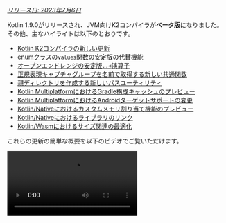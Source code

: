 [//]: # (title: Kotlin 1.9.0の新機能)

_[リリース日: 2023年7月6日](releases.md#release-details)_

Kotlin 1.9.0がリリースされ、JVM向けK2コンパイラが**ベータ版**になりました。その他、主なハイライトは以下のとおりです。

*   [Kotlin K2コンパイラの新しい更新](#new-kotlin-k2-compiler-updates)
*   [enumクラスの`values`関数の安定版の代替機能](#stable-replacement-of-the-enum-class-values-function)
*   [オープンエンドレンジの安定版`..<`演算子](#stable-operator-for-open-ended-ranges)
*   [正規表現キャプチャグループを名前で取得する新しい共通関数](#new-common-function-to-get-regex-capture-group-by-name)
*   [親ディレクトリを作成する新しいパスユーティリティ](#new-path-utility-to-create-parent-directories)
*   [Kotlin MultiplatformにおけるGradle構成キャッシュのプレビュー](#preview-of-the-gradle-configuration-cache)
*   [Kotlin MultiplatformにおけるAndroidターゲットサポートの変更](#changes-to-android-target-support)
*   [Kotlin/Nativeにおけるカスタムメモリ割り当て機能のプレビュー](#preview-of-custom-memory-allocator)
*   [Kotlin/Nativeにおけるライブラリのリンク](#library-linkage-in-kotlin-native)
*   [Kotlin/Wasmにおけるサイズ関連の最適化](#size-related-optimizations)

これらの更新の簡単な概要を以下のビデオでご覧いただけます。

<video src="https://www.youtube.com/v/fvwTZc-dxsM" title="What's new in Kotlin 1.9.0"/>

## IDEサポート

1.9.0をサポートするKotlinプラグインは、以下のIDEで利用可能です。

| IDE | サポートバージョン |
|---|---|
| IntelliJ IDEA | 2022.3.x, 2023.1.x |
| Android Studio | Giraffe (223), Hedgehog (231)* |

*Kotlin 1.9.0プラグインは、Android Studio Giraffe (223) および Hedgehog (231) の今後のリリースに含まれます。

Kotlin 1.9.0プラグインは、今後のIntelliJ IDEA 2023.2のリリースに含まれます。

> Kotlinのアーティファクトと依存関係をダウンロードするには、[Gradle設定を構成して](#configure-gradle-settings)Maven Central Repositoryを使用してください。
>
{style="warning"}

## Kotlin K2コンパイラの新しい更新

JetBrainsのKotlinチームはK2コンパイラの安定化を続けており、1.9.0リリースではさらなる進歩が導入されました。
JVM向けK2コンパイラは現在**ベータ版**です。

Kotlin/Nativeおよびマルチプラットフォームプロジェクトの基本的なサポートも追加されました。

### kaptコンパイラプラグインとK2コンパイラの互換性

[kaptプラグイン](kapt.md)はK2コンパイラとともにプロジェクトで使用できますが、いくつかの制限があります。
`languageVersion`を`2.0`に設定しても、kaptコンパイラプラグインは引き続き古いコンパイラを利用します。

`languageVersion`が`2.0`に設定されているプロジェクトでkaptコンパイラプラグインを実行すると、kaptは自動的に`1.9`に切り替わり、特定のバージョン互換性チェックを無効にします。この動作は、以下のコマンド引数を含めることと同じです。
*   `-Xskip-metadata-version-check`
*   `-Xskip-prerelease-check`
*   `-Xallow-unstable-dependencies`

これらのチェックはkaptタスクに対してのみ無効化されます。他のすべてのコンパイルタスクは引き続き新しいK2コンパイラを利用します。

K2コンパイラでkaptを使用する際に問題が発生した場合は、[課題トラッカー](http://kotl.in/issue)に報告してください。

### プロジェクトでK2コンパイラを試す

1.9.0以降、Kotlin 2.0のリリースまでは、`gradle.properties`ファイルに`kotlin.experimental.tryK2=true`
Gradleプロパティを追加することで、簡単にK2コンパイラをテストできます。以下のコマンドを実行することもできます。

```shell
./gradlew assemble -Pkotlin.experimental.tryK2=true
```

このGradleプロパティは、言語バージョンを自動的に2.0に設定し、ビルドレポートをK2コンパイラを使用してコンパイルされたKotlinタスクの数と現在のコンパイラを使用してコンパイルされたタスクの数で更新します。

```none
##### 'kotlin.experimental.tryK2' results (Kotlin/Native not checked) #####
:lib:compileKotlin: 2.0 language version
:app:compileKotlin: 2.0 language version
##### 100% (2/2) tasks have been compiled with Kotlin 2.0 #####
```

### Gradleビルドレポート

[Gradleビルドレポート](gradle-compilation-and-caches.md#build-reports)は、コードのコンパイルに現在のコンパイラまたはK2コンパイラが使用されたかどうかを示すようになりました。Kotlin 1.9.0では、この情報を[Gradleビルドスキャン](https://scans.gradle.com/)で確認できます。

![Gradle build scan - K1](gradle-build-scan-k1.png){width=700}

![Gradle build scan - K2](gradle-build-scan-k2.png){width=700}

プロジェクトで使用されているKotlinのバージョンは、ビルドレポートで直接確認することもできます。

```none
Task info:
  Kotlin language version: 1.9
```

> Gradle 8.0を使用している場合、特にGradle構成キャッシュが有効になっていると、ビルドレポートで問題が発生する可能性があります。これは既知の問題であり、Gradle 8.1以降で修正されています。
>
{style="note"}

### 現在のK2コンパイラの制限

GradleプロジェクトでK2を有効にすると、特定の制限が伴います。これらの制限は、Gradleバージョン8.3より前のプロジェクトで、以下のケースに影響を与える可能性があります。

*   `buildSrc`からのソースコードのコンパイル。
*   インクルードされたビルド内のGradleプラグインのコンパイル。
*   Gradleバージョン8.3より前のプロジェクトで使用されている他のGradleプラグインのコンパイル。
*   Gradleプラグインの依存関係のビルド。

上記の問題に遭遇した場合は、以下の手順で対処できます。

*   `buildSrc`、任意のGradleプラグイン、およびその依存関係の言語バージョンを設定します。

```kotlin
kotlin {
    compilerOptions {
        languageVersion.set(org.jetbrains.kotlin.gradle.dsl.KotlinVersion.KOTLIN_1_9)
        apiVersion.set(org.jetbrains.kotlin.gradle.dsl.KotlinVersion.KOTLIN_1_9)
    }
}
```

*   プロジェクトのGradleバージョンを8.3（利用可能になり次第）に更新します。

### 新しいK2コンパイラに関するフィードバック

皆様からのフィードバックをお待ちしております！

*   K2開発者に直接フィードバックを提供するには、KotlinのSlackで[招待を受け取り](https://surveys.jetbrains.com/s3/kotlin-slack-sign-up)、[#k2-early-adopters](https://kotlinlang.slack.com/archives/C03PK0PE257)チャンネルに参加してください。
*   新しいK2コンパイラで直面した問題は、[課題トラッカー](https://kotl.in/issue)に報告してください。
*   [**利用状況統計の送信**オプションを有効にして](https://www.jetbrains.com/help/idea/settings-usage-statistics.html)、JetBrainsがK2の利用に関する匿名データを収集できるようにしてください。

## 言語

Kotlin 1.9.0では、以前に導入されたいくつかの新言語機能を安定化しています。
*   [enumクラスの`values`関数の代替機能](#stable-replacement-of-the-enum-class-values-function)
*   [データクラスとの対称性のためのデータオブジェクト](#stable-data-objects-for-symmetry-with-data-classes)
*   [インライン値クラスにおける本体を持つセカンダリコンストラクタのサポート](#support-for-secondary-constructors-with-bodies-in-inline-value-classes)

### enumクラスの`values`関数の安定版の代替機能

1.8.20で、enumクラスの`entries`プロパティが実験的機能として導入されました。`entries`プロパティは、合成関数`values()`の現代的でパフォーマンスの高い代替機能です。1.9.0では、`entries`プロパティは安定版になりました。

> `values()`関数は引き続きサポートされますが、代わりに`entries`プロパティを使用することをお勧めします。
>
{style="tip"}

```kotlin
enum class Color(val colorName: String, val rgb: String) {
    RED("Red", "#FF0000"),
    ORANGE("Orange", "#FF7F00"),
    YELLOW("Yellow", "#FFFF00")
}

fun findByRgb(rgb: String): Color? = Color.entries.find { it.rgb == rgb }
```
{validate="false"}

enumクラスの`entries`プロパティの詳細については、「[Kotlin 1.8.20の新機能](whatsnew1820.md#a-modern-and-performant-replacement-of-the-enum-class-values-function)」を参照してください。

### データクラスとの対称性のためのデータオブジェクトの安定化

[Kotlin 1.8.20](whatsnew1820.md#preview-of-data-objects-for-symmetry-with-data-classes)で導入されたデータオブジェクト宣言が安定版になりました。これには、データクラスとの対称性のために追加された関数である`toString()`、`equals()`、`hashCode()`も含まれます。

この機能は、`sealed`階層（`sealed class`や`sealed interface`階層など）で特に有用です。なぜなら、`data object`宣言は`data class`宣言と組み合わせて便利に使用できるためです。この例では、`EndOfFile`を通常の`object`ではなく`data object`として宣言することで、手動でオーバーライドする必要なく自動的に`toString()`関数を持つことができます。これにより、付随するデータクラス定義との対称性が維持されます。

```kotlin
sealed interface ReadResult
data class Number(val number: Int) : ReadResult
data class Text(val text: String) : ReadResult
data object EndOfFile : ReadResult

fun main() {
    println(Number(7)) // Number(number=7)
    println(EndOfFile) // EndOfFile
}
```
{validate="false"}

詳細については、「[Kotlin 1.8.20の新機能](whatsnew1820.md#preview-of-data-objects-for-symmetry-with-data-classes)」を参照してください。

### インライン値クラスにおける本体を持つセカンダリコンストラクタのサポート

Kotlin 1.9.0以降、[インライン値クラス](inline-classes.md)での本体を持つセカンダリコンストラクタの使用がデフォルトで利用可能になりました。

```kotlin
@JvmInline
value class Person(private val fullName: String) {
    // Allowed since Kotlin 1.4.30:
    init {
        check(fullName.isNotBlank()) {
            "Full name shouldn't be empty"
        }
    }
    // Allowed by default since Kotlin 1.9.0:
    constructor(name: String, lastName: String) : this("$name $lastName") {
        check(lastName.isNotBlank()) {
            "Last name shouldn't be empty"
        }
    }
}
```
{validate="false"}

以前は、Kotlinはインラインクラスでパブリックなプライマリコンストラクタのみを許可していました。その結果、基になる値をカプセル化したり、制約のある値を表現するインラインクラスを作成したりすることができませんでした。

Kotlinの発展に伴い、これらの問題は修正されました。Kotlin 1.4.30では`init`ブロックの制限が解除され、その後Kotlin 1.8.20では本体を持つセカンダリコンストラクタのプレビューが導入されました。これらは現在デフォルトで利用可能です。Kotlinインラインクラスの発展については、[このKEEP](https://github.com/Kotlin/KEEP/blob/master/proposals/inline-classes.md)で詳細を確認してください。

## Kotlin/JVM

バージョン1.9.0以降、コンパイラはJVM 20に対応するバイトコードバージョンでクラスを生成できます。さらに、`JvmDefault`アノテーションと従来の`-Xjvm-default`モードの非推奨化が継続されます。

### JvmDefaultアノテーションと従来の-Xjvm-defaultモードの非推奨化

Kotlin 1.5以降、`JvmDefault`アノテーションの使用は、新しい`-Xjvm-default`モードである`all`および`all-compatibility`に置き換えられ、非推奨となりました。Kotlin 1.4で`JvmDefaultWithoutCompatibility`、Kotlin 1.6で`JvmDefaultWithCompatibility`が導入されたことで、これらのモードは`DefaultImpls`クラスの生成を包括的に制御し、古いKotlinコードとのシームレスな互換性を確保します。

その結果、Kotlin 1.9.0では、`JvmDefault`アノテーションはもはや意味を持たず、非推奨としてマークされ、エラーになります。最終的にはKotlinから削除されます。

## Kotlin/Native

このリリースでは、その他の改善に加えて、[Kotlin/Nativeメモリマネージャー](native-memory-manager.md)のさらなる進歩がもたらされ、その堅牢性とパフォーマンスが向上するはずです。

*   [カスタムメモリ割り当て機能のプレビュー](#preview-of-custom-memory-allocator)
*   [メインスレッドでのObjective-CまたはSwiftオブジェクトのデアロケーションフック](#objective-c-or-swift-object-deallocation-hook-on-the-main-thread)
*   [Kotlin/Nativeでの定数値アクセス時のオブジェクト初期化なし](#no-object-initialization-when-accessing-constant-values-in-kotlin-native)
*   [iOSシミュレータテストのスタンドアローンモード設定機能](#ability-to-configure-standalone-mode-for-ios-simulator-tests-in-kotlin-native)
*   [Kotlin/Nativeにおけるライブラリのリンク](#library-linkage-in-kotlin-native)

### カスタムメモリ割り当て機能のプレビュー

Kotlin 1.9.0では、カスタムメモリ割り当て機能のプレビューが導入されました。その割り当てシステムは、[Kotlin/Nativeメモリマネージャー](native-memory-manager.md)のランタイムパフォーマンスを向上させます。

Kotlin/Nativeの現在のオブジェクト割り当てシステムは、効率的なガベージコレクションの機能を持たない汎用アロケーターを使用しています。これを補うために、ガベージコレクター (GC) がそれらを単一のリストにマージする前に、すべての割り当て済みオブジェクトのスレッドローカルな連結リストを維持し、スイープ中に反復することができます。このアプローチには、いくつかのパフォーマンス上の欠点があります。

*   スイープ順序にはメモリ局所性がなく、しばしば散発的なメモリアクセスパターンを引き起こし、潜在的なパフォーマンス問題につながります。
*   連結リストは各オブジェクトに追加のメモリを必要とし、特に多くの小さなオブジェクトを扱う場合にメモリ使用量が増加します。
*   割り当て済みオブジェクトの単一リストでは、スイープの並列化が困難であり、ミューテーターのスレッドがGCスレッドよりも速くオブジェクトを割り当てる場合にメモリ使用量の問題を引き起こす可能性があります。

これらの問題を解決するために、Kotlin 1.9.0ではカスタムアロケーターのプレビューが導入されました。これはシステムメモリをページに分割し、連続した順序で独立したスイープを可能にします。各割り当てはページ内のメモリブロックとなり、ページはブロックサイズを追跡します。異なるページタイプは、さまざまな割り当てサイズに最適化されています。メモリブロックの連続した配置により、すべての割り当て済みブロックを効率的に反復できます。

スレッドがメモリを割り当てる際、割り当てサイズに基づいて適切なページを検索します。スレッドは、異なるサイズのカテゴリに対応するページのセットを維持します。通常、特定のサイズの現在のページは割り当てを収容できます。そうでない場合、スレッドは共有割り当てスペースから別のページを要求します。このページはすでに利用可能であるか、スイープが必要であるか、または最初に作成する必要があります。

新しいアロケーターでは、複数の独立した割り当て空間を同時に持つことができ、Kotlinチームはさまざまなページレイアウトを試してパフォーマンスをさらに向上させることができます。

新しいアロケーターの設計に関する詳細については、この[README](https://github.com/JetBrains/kotlin/blob/master/kotlin-native/runtime/src/alloc/custom/README.md)を参照してください。

#### 有効化方法

`-Xallocator=custom`コンパイラオプションを追加します。

```kotlin
kotlin {
    macosX64("native") {
        binaries.executable()

        compilations.configureEach {
            compilerOptions.configure {
                freeCompilerArgs.add("-Xallocator=custom")
            }
        }
    }
}
```
{validate="false"}

#### フィードバックの提供

カスタムアロケーターを改善するために、[YouTrack](https://youtrack.jetbrains.com/issue/KT-55364/Implement-custom-allocator-for-Kotlin-Native)でフィードバックをお寄せください。

### メインスレッドでのObjective-CまたはSwiftオブジェクトのデアロケーションフック

Kotlin 1.9.0以降、Objective-CまたはSwiftオブジェクトがメインスレッドにKotlinに渡された場合、そのデアロケーションフックはメインスレッドで呼び出されます。[Kotlin/Nativeメモリマネージャー](native-memory-manager.md)が以前Objective-Cオブジェクトへの参照を処理する方法は、メモリリークにつながる可能性がありました。この新しい動作により、メモリマネージャーの堅牢性が向上すると考えられます。

Objective-CオブジェクトがKotlinコード内で参照されている場合、例えば引数として渡されたり、関数から返されたり、コレクションから取得されたりする場合を考えます。この場合、KotlinはObjective-Cオブジェクトへの参照を保持する独自のオブジェクトを作成します。Kotlinオブジェクトがデアロケートされると、Kotlin/Nativeランタイムは`objc_release`関数を呼び出し、Objective-C参照を解放します。

以前は、Kotlin/Nativeメモリマネージャーは`objc_release`を特殊なGCスレッドで実行していました。最後のオブジェクト参照の場合、オブジェクトはデアロケートされます。Objective-Cオブジェクトが`dealloc`メソッド（Objective-C）や`deinit`ブロック（Swift）などのカスタムデアロケーションフックを持ち、これらのフックが特定の`thread`で呼び出されることを期待している場合に問題が発生する可能性がありました。

メインスレッド上のオブジェクトのフックは通常そこで呼び出されることを期待するため、Kotlin/Nativeランタイムは`objc_release`もメインスレッドで呼び出すようになりました。これは、Objective-CオブジェクトがメインスレッドでKotlinに渡され、そこでKotlinピアオブジェクトが作成されたケースをカバーするはずです。これは、通常のUIアプリケーションの場合のように、メインディスパッチキューが処理されている場合にのみ機能します。メインキューではない場合、またはオブジェクトがメイン以外のスレッドでKotlinに渡された場合、`objc_release`は以前と同様に特殊なGCスレッドで呼び出されます。

#### オプトアウト方法

問題が発生した場合は、`gradle.properties`ファイルで以下のオプションを使用してこの動作を無効にできます。

```none
kotlin.native.binary.objcDisposeOnMain=false
```

このようなケースは、[課題トラッカー](https://kotl.in/issue)に報告することをためらわないでください。

### Kotlin/Nativeでの定数値アクセス時のオブジェクト初期化なし

Kotlin 1.9.0以降、Kotlin/Nativeバックエンドは`const val`フィールドにアクセスする際にオブジェクトを初期化しません。

```kotlin
object MyObject {
    init {
        println("side effect!")
    }

    const val y = 1
}

fun main() {
    println(MyObject.y) // No initialization at first
    val x = MyObject    // Initialization occurs
    println(x.y)
}
```
{validate="false"}

この動作は現在Kotlin/JVMと統一されており、Javaと一貫した実装で、この場合はオブジェクトは決して初期化されません。この変更により、Kotlin/Nativeプロジェクトでパフォーマンスの向上が期待できます。

### iOSシミュレータテストのスタンドアローンモード設定機能

デフォルトでは、Kotlin/NativeのiOSシミュレータテストを実行する際、手動でのシミュレータの起動とシャットダウンを避けるために`--standalone`フラグが使用されます。1.9.0では、このフラグがGradleタスクで`standalone`プロパティを通じて使用されるかどうかを設定できるようになりました。デフォルトでは`--standalone`フラグが使用されるため、スタンドアローンモードは有効になっています。

`build.gradle.kts`ファイルでスタンドアローンモードを無効にする例を以下に示します。

```kotlin
tasks.withType<org.jetbrains.kotlin.gradle.targets.native.tasks.KotlinNativeSimulatorTest>().configureEach {
    standalone.set(false)
}
```
{validate="false"}

> スタンドアローンモードを無効にする場合、シミュレータを手動で起動する必要があります。CLIからシミュレータを起動するには、以下のコマンドを使用します。
>
> ```shell
> /usr/bin/xcrun simctl boot <DeviceId>
> ```
>
{style="warning"}

### Kotlin/Nativeにおけるライブラリのリンク

Kotlin 1.9.0以降、Kotlin/NativeコンパイラはKotlinライブラリ内のリンケージの問題をKotlin/JVMと同様に扱います。これは、あるサードパーティのKotlinライブラリの作者が、別のサードパーティのKotlinライブラリが消費する実験的APIに互換性のない変更を加えた場合に、そのような問題に直面する可能性があります。

現在、サードパーティのKotlinライブラリ間のリンケージの問題がある場合でも、ビルドはコンパイル中に失敗しません。代わりに、JVMとまったく同じように、これらのエラーは実行時にのみ発生します。

Kotlin/Nativeコンパイラは、ライブラリのリンケージに関する問題を検出するたびに警告を報告します。これらの警告は、コンパイルログで確認できます。

```text
No function found for symbol 'org.samples/MyRemovedClass.doSomething|3657632771909858561[0]'

Can not get instance of singleton 'MyEnumClass.REMOVED_ENTRY': No enum entry found for symbol 'org.samples/MyEnumClass.REMOVED_ENTRY|null[0]'

Function 'getMyRemovedClass' can not be called: Function uses unlinked class symbol 'org.samples/MyRemovedClass|null[0]'
```

これらの動作をプロジェクトでさらに設定したり、無効にしたりできます。

*   コンパイルログにこれらの警告を表示したくない場合は、`-Xpartial-linkage-loglevel=INFO`コンパイラオプションで抑制します。
*   報告された警告の重大度を`-Xpartial-linkage-loglevel=ERROR`でコンパイルエラーに引き上げることも可能です。この場合、コンパイルは失敗し、すべてのエラーがコンパイルログに表示されます。このオプションを使用して、リンケージの問題をより詳細に調べます。
*   この機能で予期せぬ問題が発生した場合は、`-Xpartial-linkage=disable`コンパイラオプションでいつでもオプトアウトできます。このようなケースは、[課題トラッカー](https://kotl.in/issue)に報告することをためらわないでください。

```kotlin
// An example of passing compiler options via Gradle build file.
kotlin {
    macosX64("native") {
        binaries.executable()

        compilations.configureEach {
            compilerOptions.configure {
                // To suppress linkage warnings:
                freeCompilerArgs.add("-Xpartial-linkage-loglevel=INFO")

                // To raise linkage warnings to errors:
                freeCompilerArgs.add("-Xpartial-linkage-loglevel=ERROR")

                // To disable the feature completely:
                freeCompilerArgs.add("-Xpartial-linkage=disable")
            }
        }
    }
}
```
{validate="false"}

### C interopにおける暗黙的な整数変換のコンパイラオプション

C interopで暗黙的な整数変換を使用できるようにするコンパイラオプションが導入されました。慎重な検討の結果、この機能にはまだ改善の余地があり、最高品質のAPIを目指しているため、意図しない使用を防ぐためにこのコンパイラオプションが導入されました。

このコードサンプルでは、`options = 0`が許可されていますが、[`options`](https://developer.apple.com/documentation/foundation/nscalendar/options)が符号なし型`UInt`で、`0`が符号ありであるにもかかわらず、暗黙的な整数変換が許可されています。

```kotlin
val today = NSDate()
val tomorrow = NSCalendar.currentCalendar.dateByAddingUnit(
    unit = NSCalendarUnitDay,
    value = 1,
    toDate = today,
    options = 0
)
```
{validate="false"}

ネイティブインターロップライブラリで暗黙的な変換を使用するには、`-XXLanguage:+ImplicitSignedToUnsignedIntegerConversion`コンパイラオプションを使用します。

これはGradleの`build.gradle.kts`ファイルで設定できます。
```kotlin
tasks.withType<org.jetbrains.kotlin.gradle.tasks.KotlinNativeCompile>().configureEach {
    compilerOptions.freeCompilerArgs.addAll(
        "-XXLanguage:+ImplicitSignedToUnsignedIntegerConversion"
    )
}
```
{validate="false"}

## Kotlin Multiplatform

Kotlin Multiplatformは、開発者エクスペリエンスを向上させるために設計されたいくつかの注目すべきアップデートを1.9.0で受けました。

*   [Androidターゲットサポートの変更](#changes-to-android-target-support)
*   [新しいAndroidソースセットレイアウトがデフォルトで有効に](#new-android-source-set-layout-enabled-by-default)
*   [マルチプラットフォームプロジェクトにおけるGradle構成キャッシュのプレビュー](#preview-of-the-gradle-configuration-cache)

### Androidターゲットサポートの変更

Kotlin Multiplatformの安定化に向けた取り組みを継続しています。重要な一歩は、Androidターゲットに対するファーストクラスのサポートを提供することです。将来的には、GoogleのAndroidチームがKotlin MultiplatformでAndroidをサポートするための独自のGradleプラグインを提供することを発表できることを嬉しく思います。

Googleからのこの新しいソリューションへの道を開くために、現在のKotlin DSLにおける`android`ブロックの名前を1.9.0で変更しています。ビルドスクリプト内の`android`ブロックのすべての出現箇所を`androidTarget`に変更してください。これはGoogleからの今後のDSLのために`android`という名前を解放するために必要な一時的な変更です。

Googleのプラグインは、マルチプラットフォームプロジェクトでAndroidを扱う際の推奨される方法となるでしょう。準備が整い次第、必要なマイグレーション手順を提供し、以前と同じように短い`android`名を使用できるようになります。

### 新しいAndroidソースセットレイアウトがデフォルトで有効に

Kotlin 1.9.0以降、新しいAndroidソースセットレイアウトがデフォルトになりました。これは、以前の複数の点で混乱を招いていたディレクトリ命名スキームに代わるものです。新しいレイアウトにはいくつかの利点があります。

*   簡素化されたタイプセマンティクス – 新しいAndroidソースレイアウトは、異なるタイプのソースセットを区別するのに役立つ、明確で一貫性のある命名規則を提供します。
*   改善されたソースディレクトリレイアウト – 新しいレイアウトにより、`SourceDirectories`の配置がより一貫性のあるものになり、コードの整理とソースファイルの特定が容易になります。
*   Gradle構成の明確な命名スキーム – スキーマは`KotlinSourceSets`と`AndroidSourceSets`の両方でより一貫性があり、予測可能になりました。

新しいレイアウトには、Android Gradleプラグインバージョン7.0以降が必要であり、Android Studio 2022.3以降でサポートされています。`build.gradle(.kts)`ファイルに必要な変更を加えるには、[マイグレーションガイド](https://www.jetbrains.com/help/kotlin-multiplatform-dev/multiplatform-android-layout.html)を参照してください。

### Gradle構成キャッシュのプレビュー

<anchor name="preview-of-gradle-configuration-cache"/>

Kotlin 1.9.0には、マルチプラットフォームライブラリにおける[Gradle構成キャッシュ](https://docs.gradle.org/current/userguide/configuration_cache.html)のサポートが含まれています。ライブラリの作成者であれば、すでにビルドパフォーマンスの向上から恩恵を受けることができます。

Gradle構成キャッシュは、設定フェーズの結果を後続のビルドで再利用することで、ビルドプロセスを高速化します。この機能はGradle 8.1以降で安定版となりました。有効にするには、[Gradleドキュメント](https://docs.gradle.org/current/userguide/configuration_cache.html#config_cache:usage)の指示に従ってください。

> Kotlin Multiplatformプラグインは、Xcode統合タスクや[Kotlin CocoaPods Gradleプラグイン](https://www.jetbrains.com/help/kotlin-multiplatform-dev/multiplatform-cocoapods-dsl-reference.html)では、まだGradle構成キャッシュをサポートしていません。この機能は今後のKotlinリリースで追加される予定です。
>
{style="note"}

## Kotlin/Wasm

Kotlinチームは、新しいKotlin/Wasmターゲットの実験を続けています。このリリースでは、いくつかのパフォーマンスと[サイズ関連の最適化](#size-related-optimizations)に加え、[JavaScript interopの更新](#updates-in-javascript-interop)が導入されています。

### サイズ関連の最適化

Kotlin 1.9.0では、WebAssembly (Wasm) プロジェクト向けの重要なサイズ改善が導入されています。「Hello World」プロジェクトを比較すると、Kotlin 1.9.0におけるWasmのコードフットプリントは、Kotlin 1.8.20と比較して10分の1以下になりました。

![Kotlin/Wasm size-related optimizations](wasm-1-9-0-size-improvements.png){width=700}

これらのサイズ最適化により、WasmプラットフォームをKotlinコードでターゲットとする際の、より効率的なリソース利用とパフォーマンスの向上が実現されます。

### JavaScript interopの更新

このKotlinのアップデートでは、Kotlin/WasmにおけるKotlinとJavaScript間の相互運用性に変更が加えられています。Kotlin/Wasmは[実験的](components-stability.md#stability-levels-explained)機能であるため、その相互運用性には特定の制限が適用されます。

#### Dynamic型に対する制限

バージョン1.9.0以降、Kotlin/Wasmでは`Dynamic`型の使用がサポートされなくなりました。これは、JavaScriptの相互運用性を容易にする新しい汎用`JsAny`型に置き換えられ、非推奨となりました。

詳細については、[Kotlin/WasmとJavaScriptの相互運用性](wasm-js-interop.md)のドキュメントを参照してください。

#### 非外部型に対する制限

Kotlin/Wasmは、値をJavaScriptに渡したりJavaScriptから受け取ったりする際に、特定のKotlin静的型の変換をサポートしています。これらのサポートされる型は以下のとおりです。

*   符号付き数値、`Boolean`、`Char`などのプリミティブ型。
*   `String`。
*   関数型。

他の型は変換されずに不透明な参照として渡され、JavaScriptとKotlinのサブタイピング間で不整合が生じていました。

この問題に対処するため、KotlinはJavaScript interopを十分にサポートされている型のセットに制限します。Kotlin 1.9.0以降、Kotlin/Wasm JavaScript interopでは、外部型、プリミティブ型、文字列型、および関数型のみがサポートされます。さらに、JavaScript interopで使用できるKotlin/Wasmオブジェクトへのハンドルを表すための、`JsReference`という個別の明示的な型が導入されました。

詳細については、[Kotlin/WasmとJavaScriptの相互運用性](wasm-js-interop.md)のドキュメントを参照してください。

### Kotlin/Wasm in Kotlin Playground

Kotlin PlaygroundはKotlin/Wasmターゲットをサポートしています。
Kotlin/WasmをターゲットとするKotlinコードを記述、実行、共有できます。[ぜひお試しください！](https://pl.kotl.in/HDFAvimga)

> Kotlin/Wasmを使用するには、ブラウザで実験的機能を有効にする必要があります。
>
> [これらの機能を有効にする方法について詳しくはこちらをご覧ください](wasm-configuration.md)。
>
{style="note"}

```kotlin
import kotlin.time.*
import kotlin.time.measureTime

fun main() {
    println("Hello from Kotlin/Wasm!")
    computeAck(3, 10)
}

tailrec fun ack(m: Int, n: Int): Int = when {
    m == 0 -> n + 1
    n == 0 -> ack(m - 1, 1)
    else -> ack(m - 1, ack(m, n - 1))
}

fun computeAck(m: Int, n: Int) {
    var res = 0
    val t = measureTime {
        res = ack(m, n)
    }
    println()
    println("ack($m, $n) = ${res}")
    println("duration: ${t.inWholeNanoseconds / 1e6} ms")
}
```
{kotlin-runnable="true" kotlin-min-compiler-version="1.3" id="kotlin-whats-new-1-9-0-kotlin-wasm-playground"}

## Kotlin/JS

このリリースでは、Kotlin/JSの更新が含まれており、古いKotlin/JSコンパイラの削除、Kotlin/JS Gradleプラグインの非推奨化、ES2015の実験的サポートなどがあります。

*   [古いKotlin/JSコンパイラの削除](#removal-of-the-old-kotlin-js-compiler)
*   [Kotlin/JS Gradleプラグインの非推奨化](#deprecation-of-the-kotlin-js-gradle-plugin)
*   [外部enumの非推奨化](#deprecation-of-external-enum)
*   [ES2015クラスとモジュールの実験的サポート](#experimental-support-for-es2015-classes-and-modules)
*   [JSプロダクション配布のデフォルトの保存先変更](#changed-default-destination-of-js-production-distribution)
*   [`org.w3c`宣言の`stdlib-js`からの抽出](#extract-org-w3c-declarations-from-stdlib-js)

> バージョン1.9.0以降、[部分的なライブラリリンケージ](#library-linkage-in-kotlin-native)もKotlin/JSで有効になります。
>
{style="note"}

### 古いKotlin/JSコンパイラの削除

Kotlin 1.8.0では、IRベースのバックエンドが[安定版](components-stability.md)になったことを[発表しました](whatsnew18.md#stable-js-ir-compiler-backend)。
それ以来、コンパイラを指定しないことがエラーとなり、古いコンパイラを使用すると警告が表示されるようになりました。

Kotlin 1.9.0では、古いバックエンドを使用するとエラーになります。[マイグレーションガイド](js-ir-migration.md)に従ってIRコンパイラに移行してください。

### Kotlin/JS Gradleプラグインの非推奨化

Kotlin 1.9.0以降、`kotlin-js` Gradleプラグインは非推奨になりました。
代わりに`js()`ターゲットを持つ`kotlin-multiplatform` Gradleプラグインを使用することを推奨します。

Kotlin/JS Gradleプラグインの機能は、実質的に`kotlin-multiplatform`プラグインと重複しており、内部で同じ実装を共有していました。この重複は混乱を生み出し、Kotlinチームのメンテナンス負荷を増加させていました。

マイグレーション手順については、[Kotlin Multiplatformの互換性ガイド](https://www.jetbrains.com/help/kotlin-multiplatform-dev/multiplatform-compatibility-guide.html#migration-from-kotlin-js-gradle-plugin-to-kotlin-multiplatform-gradle-plugin)を参照してください。ガイドに記載されていない問題が見つかった場合は、[課題トラッカー](http://kotl.in/issue)に報告してください。

### 外部enumの非推奨化

Kotlin 1.9.0では、`entries`のような静的なenumメンバーがKotlinの外部に存在できないという問題のため、外部enumの使用は非推奨になります。代わりに、オブジェクトサブクラスを持つ外部シールドクラスの使用を推奨します。

```kotlin
// Before
external enum class ExternalEnum { A, B }

// After
external sealed class ExternalEnum {
    object A: ExternalEnum
    object B: ExternalEnum
}
```
{validate="false"}

外部enumからオブジェクトサブクラスを持つ外部シールドクラスに切り替えることで、外部enumと同様の機能を実現しつつ、デフォルトのメソッドに関連する問題を回避できます。

Kotlin 1.9.0以降、外部enumの使用は非推奨としてマークされます。互換性と将来のメンテナンスのために、提案された外部シールドクラスの実装を利用するようにコードを更新することを推奨します。

### ES2015クラスとモジュールの実験的サポート

このリリースでは、ES2015モジュールとES2015クラスの生成に対する[実験的](components-stability.md#stability-levels-explained)サポートが導入されました。
*   モジュールは、コードベースを簡素化し、保守性を向上させる方法を提供します。
*   クラスを使用すると、オブジェクト指向プログラミング (OOP) の原則を取り入れることができ、よりクリーンで直感的なコードになります。

これらの機能を有効にするには、`build.gradle.kts`ファイルを次のように更新します。

```kotlin
// build.gradle.kts
kotlin {
    js(IR) {
        useEsModules() // Enables ES2015 modules
        browser()
    }
}

// Enables ES2015 classes generation
tasks.withType<KotlinJsCompile>().configureEach {
    kotlinOptions {
        useEsClasses = true
    }
}
```
{validate="false"}

[ES2015 (ECMAScript 2015, ES6) の詳細については、公式ドキュメントを参照してください](https://262.ecma-international.org/6.0/)。

### JSプロダクション配布のデフォルトの保存先変更

Kotlin 1.9.0以前は、配布ターゲットディレクトリは`build/distributions`でした。しかし、これはGradleアーカイブの一般的なディレクトリでした。この問題を解決するため、Kotlin 1.9.0ではデフォルトの配布ターゲットディレクトリを`build/dist/<targetName>/<binaryName>`に変更しました。

例えば、`productionExecutable`は`build/distributions`にありました。Kotlin 1.9.0では、`build/dist/js/productionExecutable`にあります。

> これらのビルド結果を使用するパイプラインがある場合は、ディレクトリを更新するようにしてください。
>
{style="warning"}

### `org.w3c`宣言の`stdlib-js`からの抽出

Kotlin 1.9.0以降、`stdlib-js`には`org.w3c`宣言が含まれなくなりました。代わりに、これらの宣言は別のGradle依存関係に移動されました。Kotlin Multiplatform Gradleプラグインを`build.gradle.kts`ファイルに追加すると、これらの宣言は標準ライブラリと同様にプロジェクトに自動的に含まれます。

手動での操作やマイグレーションは必要ありません。必要な調整は自動的に処理されます。

## Gradle

Kotlin 1.9.0には、新しいGradleコンパイラオプションなど、多くの機能が追加されています。

*   [`classpath`プロパティの削除](#removed-classpath-property)
*   [新しいGradleコンパイラオプション](#new-compiler-options)
*   [Kotlin/JVM向けのプロジェクトレベルコンパイラオプション](#project-level-compiler-options-for-kotlin-jvm)
*   [Kotlin/Nativeモジュール名のコンパイラオプション](#compiler-option-for-kotlin-native-module-name)
*   [公式Kotlinライブラリのコンパイラプラグインの分離](#separate-compiler-plugins-for-official-kotlin-libraries)
*   [サポートされる最低バージョンの引き上げ](#incremented-minimum-supported-version)
*   [kaptがGradleでの先行タスク作成を引き起こさないように](#kapt-doesn-t-cause-eager-task-creation-in-gradle)
*   [JVMターゲット検証モードのプログラムによる設定](#programmatic-configuration-of-the-jvm-target-validation-mode)

### `classpath`プロパティの削除

Kotlin 1.7.0で、`KotlinCompile`タスクのプロパティである`classpath`の非推奨化サイクルを開始することを発表しました。Kotlin 1.8.0では非推奨レベルが`ERROR`に引き上げられました。このリリースでは、ついに`classpath`プロパティを削除しました。すべてのコンパイルタスクは、コンパイルに必要なライブラリのリストに対して`libraries`入力を使用するべきです。

### 新しいコンパイラオプション

Kotlin Gradleプラグインは、オプトインとコンパイラのプログレッシブモードのための新しいプロパティを提供します。

*   新しいAPIにオプトインするには、`optIn`プロパティを使用し、`optIn.set(listOf(a, b, c))`のように文字列のリストを渡すことができます。
*   プログレッシブモードを有効にするには、`progressiveMode.set(true)`を使用します。

### Kotlin/JVM向けのプロジェクトレベルコンパイラオプション

Kotlin 1.9.0以降、新しい`compilerOptions`ブロックが`kotlin`構成ブロック内で利用可能になりました。

```kotlin
kotlin {
    compilerOptions {
        jvmTarget.set(JVM.Target_11)
    }
}
```
{validate="false"}

これにより、コンパイラオプションの設定がはるかに簡単になります。ただし、いくつかの重要な詳細に注意することが重要です。

*   この構成はプロジェクトレベルでのみ機能します。
*   Androidプラグインの場合、このブロックは以下と同じオブジェクトを構成します。

```kotlin
android {
    kotlinOptions {}
}
```
{validate="false"}

*   `android.kotlinOptions`と`kotlin.compilerOptions`構成ブロックは互いに上書きし合います。ビルドファイル内で最後（最も低い）のブロックが常に有効になります。
*   `moduleName`がプロジェクトレベルで構成されている場合、その値はコンパイラに渡される際に変更される可能性があります。これは`main`コンパイルには当てはまりませんが、他のタイプ、例えばテストソースの場合、Kotlin Gradleプラグインは`_test`サフィックスを追加します。
*   `tasks.withType<KotlinJvmCompile>().configureEach {}`（または`tasks.named<KotlinJvmCompile>("compileKotlin") { }`）内の構成は、`kotlin.compilerOptions`と`android.kotlinOptions`の両方を上書きします。

### Kotlin/Nativeモジュール名のコンパイラオプション

Kotlin/Nativeの[`module-name`](compiler-reference.md#module-name-name-native)コンパイラオプションが、Kotlin Gradleプラグインで簡単に利用できるようになりました。

このオプションは、コンパイルモジュールの名前を指定し、Objective-Cにエクスポートされる宣言の名前プレフィックスを追加するためにも使用できます。

Gradleビルドファイルの`compilerOptions`ブロックで直接モジュール名を設定できるようになりました。

<tabs group="build-script">
<tab title="Kotlin" group-key="kotlin">

```kotlin
tasks.named<org.jetbrains.kotlin.gradle.tasks.KotlinNativeCompile>("compileKotlinLinuxX64") {
    compilerOptions {
        moduleName.set("my-module-name")
    }
}
```

</tab>
<tab title="Groovy" group-key="groovy">

```groovy
tasks.named("compileKotlinLinuxX64", org.jetbrains.kotlin.gradle.tasks.KotlinNativeCompile.class) {
    compilerOptions {
        moduleName = "my-module-name"
    }
}
```

</tab>
</tabs>

### 公式Kotlinライブラリのコンパイラプラグインの分離

Kotlin 1.9.0では、公式ライブラリ用に個別のコンパイラプラグインが導入されました。以前は、コンパイラプラグインは対応するGradleプラグインに組み込まれていました。これにより、コンパイラプラグインがGradleビルドのKotlinランタイムバージョンよりも高いKotlinバージョンに対してコンパイルされた場合、互換性の問題が発生する可能性がありました。

現在、コンパイラプラグインは個別の依存関係として追加されるため、古いGradleバージョンとの互換性の問題に直面することはなくなりました。新しいアプローチのもう一つの大きな利点は、新しいコンパイラプラグインを[Bazel](https://bazel.build/)などの他のビルドシステムでも使用できることです。

以下は、Maven Centralに公開されている新しいコンパイラプラグインのリストです。

*   kotlin-atomicfu-compiler-plugin
*   kotlin-allopen-compiler-plugin
*   kotlin-lombok-compiler-plugin
*   kotlin-noarg-compiler-plugin
*   kotlin-sam-with-receiver-compiler-plugin
*   kotlinx-serialization-compiler-plugin

すべてのプラグインには`-embeddable`版があります。例えば、`kotlin-allopen-compiler-plugin-embeddable`はスクリプトアーティファクトのデフォルトオプションである`kotlin-compiler-embeddable`アーティファクトで動作するように設計されています。

Gradleはこれらのプラグインをコンパイラ引数として追加します。既存のプロジェクトに変更を加える必要はありません。

### サポートされる最低バージョンの引き上げ

Kotlin 1.9.0以降、サポートされるAndroid Gradleプラグインの最低バージョンは4.2.2です。

[Kotlin Gradleプラグインと利用可能なGradleバージョンの互換性については、ドキュメントを参照してください](gradle-configure-project.md#apply-the-plugin)。

### kaptがGradleでの先行タスク作成を引き起こさないように

1.9.0以前は、[kaptコンパイラプラグイン](kapt.md)が、構成されたKotlinコンパイルタスクのインスタンスを要求することで、タスクの先行作成を引き起こしていました。この動作はKotlin 1.9.0で修正されました。`build.gradle.kts`ファイルのデフォルト設定を使用している場合、この変更による影響はありません。

> カスタム構成を使用している場合、セットアップが悪影響を受ける可能性があります。
> 例えば、GradleのタスクAPIを使用して`KotlinJvmCompile`タスクを変更している場合、ビルドスクリプトで同様に`KaptGenerateStubs`タスクも変更する必要があります。
>
> 例えば、スクリプトに`KotlinJvmCompile`タスクの以下の構成がある場合：
> ```kotlin
> tasks.named<KotlinJvmCompile>("compileKotlin") { // Your custom configuration }
> ```
> {validate="false"}
>
> この場合、同じ変更が`KaptGenerateStubs`タスクの一部として含まれていることを確認する必要があります：
> ```kotlin
> tasks.named<KaptGenerateStubs>("kaptGenerateStubs") { // Your custom configuration }
> ```
> {validate="false"}
>
{style="warning"}

詳細については、[YouTrackチケット](https://youtrack.jetbrains.com/issue/KT-54468/KAPT-Gradle-plugin-causes-eager-task-creation)を参照してください。

### JVMターゲット検証モードのプログラムによる設定

Kotlin 1.9.0以前は、KotlinとJava間のJVMターゲットの非互換性の検出を調整する方法は1つしかありませんでした。プロジェクト全体に対して`gradle.properties`ファイルで`kotlin.jvm.target.validation.mode=ERROR`を設定する必要がありました。

`build.gradle.kts`ファイルでタスクレベルで設定することもできるようになりました。

```kotlin
tasks.named<org.jetbrains.kotlin.gradle.tasks.KotlinJvmCompile>("compileKotlin") {
    jvmTargetValidationMode.set(org.jetbrains.kotlin.gradle.dsl.jvm.JvmTargetValidationMode.WARNING)
}
```
{validate="false"}

## 標準ライブラリ

Kotlin 1.9.0では、標準ライブラリにいくつかの大きな改善があります。
*   [`..<`演算子](#stable-operator-for-open-ended-ranges)と[Time API](#stable-time-api)が安定版になりました。
*   [Kotlin/Native標準ライブラリが徹底的に見直され、更新されました](#the-kotlin-native-standard-library-s-journey-towards-stabilization)。
*   [`@Volatile`アノテーションがより多くのプラットフォームで使用できるようになりました](#stable-volatile-annotation)。
*   [正規表現キャプチャグループを名前で取得する**共通**関数があります](#new-common-function-to-get-regex-capture-group-by-name)。
*   [16進数をフォーマットおよびパースするための新しい`HexFormat`クラスが導入されました](#new-hexformat-class-to-format-and-parse-hexadecimals)。

### オープンエンドレンジの安定版`..<`演算子

[Kotlin 1.7.20](whatsnew1720.md#preview-of-the-operator-for-creating-open-ended-ranges)で導入され、1.8.0で安定版になったオープンエンドレンジの新しい`..<`演算子が、1.9.0ではオープンエンドレンジを扱う標準ライブラリAPIも安定版になりました。

私たちの調査によると、新しい`..<`演算子は、オープンエンドレンジが宣言されたときに理解しやすくします。`until`infix関数を使用すると、上限が含まれると誤解しやすいです。

`until`関数を使用した例を以下に示します。

```kotlin
fun main() {
    for (number in 2 until 10) {
        if (number % 2 == 0) {
            print("$number ")
        }
    }
    // 2 4 6 8
}
```
{validate="false"}

そして、新しい`..<`演算子を使用した例を以下に示します。

```kotlin
fun main() {
    for (number in 2..<10) {
        if (number % 2 == 0) {
            print("$number ")
        }
    }
    // 2 4 6 8
}
```
{validate="false"}

> IntelliJ IDEA 2023.1.1以降のバージョンでは、`..<`演算子を使用できる箇所を強調表示する新しいコードインスペクションが利用できます。
>
{style="note"}

この演算子で何ができるかの詳細については、「[Kotlin 1.7.20の新機能](whatsnew1720.md#preview-of-the-operator-for-creating-open-ended-ranges)」を参照してください。

### 安定版Time API

1.3.50以降、新しい時間計測APIをプレビューしてきました。APIの期間部分は1.6.0で安定版になりました。1.9.0では、残りの時間計測APIが安定版になりました。

古い時間APIは、`measureTimeMillis`と`measureNanoTime`関数を提供していましたが、これらは直感的ではありませんでした。これら2つの関数が異なる単位で時間を計測することは明らかですが、`measureTimeMillis`が時間を計測するために[ウォールクロック](https://ja.wikipedia.org/wiki/%E5%AE%9F%E6%99%82%E9%96%93_(%E3%82%B3%E3%83%B3%E3%83%94%E3%83%A5%E3%83%BC%E3%82%BF))を使用し、`measureNanoTime`がモノトニックな時間ソースを使用することは明らかではありませんでした。新しい時間APIはこれを解決し、APIをよりユーザーフレンドリーにするための他の問題も解決します。

新しい時間APIを使用すると、簡単に以下のことができます。
*   モノトニックな時間ソースと希望の時間単位を使用して、コードの実行にかかる時間を測定します。
*   特定の時点をマークします。
*   2つの時点を比較し、その差を求めます。
*   特定の時点からどれくらいの時間が経過したかを確認します。
*   現在の時間が特定の時点を過ぎたかどうかを確認します。

#### コード実行時間の計測

コードブロックの実行にかかる時間を計測するには、[`measureTime`](https://kotlinlang.org/api/latest/jvm/stdlib/kotlin.time/measure-time.html)インライン関数を使用します。

コードブロックの実行にかかる時間を計測し、**かつ**そのコードブロックの結果を返すには、[`measureTimedValue`](https://kotlinlang.org/api/latest/jvm/stdlib/kotlin.time/measure-timed-value.html)インライン関数を使用します。

デフォルトでは、両方の関数はモノトニックな時間ソースを使用します。ただし、経過実時間ソースを使用したい場合は可能です。例えば、Androidではデフォルトの時間ソース`System.nanoTime()`はデバイスがアクティブなときにのみ時間をカウントします。デバイスがディープスリープ状態に入ると、時間の追跡が失われます。デバイスがディープスリープ状態のときにも時間を追跡し続けるには、代わりに[`SystemClock.elapsedRealtimeNanos()`](https://developer.android.com/reference/android/os/SystemClock#elapsedRealtimeNanos())を使用する時間ソースを作成できます。

```kotlin
object RealtimeMonotonicTimeSource : AbstractLongTimeSource(DurationUnit.NANOSECONDS) {
    override fun read(): Long = SystemClock.elapsedRealtimeNanos()
}
```
{validate="false"}

#### 時点のマークと時間の差の計測

特定の時点をマークするには、[`TimeSource`](https://kotlinlang.org/api/latest/jvm/stdlib/kotlin.time/-time-source/)インターフェースと[`markNow()`](https://kotlinlang.org/api/latest/jvm/stdlib/kotlin.time/-time-source/mark-now.html)関数を使用して[`TimeMark`](https://kotlinlang.org/api/latest/jvm/stdlib/kotlin.time/-time-mark/)を作成します。同じ時間ソースからの`TimeMark`間の差を測定するには、減算演算子 (`-`) を使用します。

```kotlin
import kotlin.time.*

fun main() {
    val timeSource = TimeSource.Monotonic
    val mark1 = timeSource.markNow()
    Thread.sleep(500) // Sleep 0.5 seconds.
    val mark2 = timeSource.markNow()

    repeat(4) { n ->
        val mark3 = timeSource.markNow()
        val elapsed1 = mark3 - mark1
        val elapsed2 = mark3 - mark2

        println("Measurement 1.${n + 1}: elapsed1=$elapsed1, elapsed2=$elapsed2, diff=${elapsed1 - elapsed2}")
    }
    // It's also possible to compare time marks with each other.
    println(mark2 > mark1) // This is true, as mark2 was captured later than mark1.
}
```
{kotlin-runnable="true" kotlin-min-compiler-version="1.3" id="kotlin-whats-new-time-elapsed"}

期限が過ぎたか、タイムアウトに達したかを確認するには、[`hasPassedNow()`](https://kotlinlang.org/api/latest/jvm/stdlib/kotlin.time/-time-mark/has-passed-now.html)と[`hasNotPassedNow()`](https://kotlinlang.org/api/latest/jvm/stdlib/kotlin.time/-time-mark/has-not-passed-now.html)拡張関数を使用します。

```kotlin
import kotlin.time.*
import kotlin.time.Duration.Companion.seconds

fun main() {
    val timeSource = TimeSource.Monotonic
    val mark1 = timeSource.markNow()
    val fiveSeconds: Duration = 5.seconds
    val mark2 = mark1 + fiveSeconds

    // It hasn't been 5 seconds yet
    println(mark2.hasPassedNow())
    // false

    // Wait six seconds
    Thread.sleep(6000)
    println(mark2.hasPassedNow())
    // true
}
```
{kotlin-runnable="true" kotlin-min-compiler-version="1.3" id="kotlin-whats-new-time-passednow"}

### Kotlin/Native標準ライブラリの安定化への道

Kotlin/Nativeの標準ライブラリが成長を続ける中、私たちは高い基準を満たしていることを確認するために完全なレビューを行う時期が来たと判断しました。この一環として、既存の**すべての**パブリックシグネチャを慎重にレビューしました。各シグネチャについて、以下の点を検討しました。

*   独自の使用目的があるか。
*   他のKotlin APIと一貫しているか。
*   JVMの対応する機能と似た動作をするか。
*   将来性があるか。

これらの考慮事項に基づき、以下のいずれかの決定を下しました。
*   安定版とする。
*   実験的機能とする。
*   `private`とマークする。
*   動作を変更する。
*   別の場所に移動する。
*   非推奨とする。
*   廃止とマークする。

> 既存のシグネチャが以下の場合：
> *   別のパッケージに移動された場合、元のパッケージには引き続き存在しますが、非推奨レベル`WARNING`で非推奨となりました。IntelliJ IDEAはコードインスペクション時に自動的に代替を提案します。
> *   非推奨とされた場合、非推奨レベル`WARNING`で非推奨とされました。
> *   廃止とマークされた場合、引き続き使用できますが、将来的には置き換えられます。
>
{style="note"}

ここではレビューのすべての結果をリストアップしませんが、主なハイライトは以下のとおりです。
*   Atomics APIを安定版としました。
*   [`kotlinx.cinterop`](https://kotlinlang.org/api/latest/jvm/stdlib/kotlinx.cinterop/)を実験的とし、使用するには異なるオプトインが必要になりました。詳細については、[C-interoperabilityの明示的な安定性保証](#explicit-c-interoperability-stability-guarantees)を参照してください。
*   [`Worker`](https://kotlinlang.org/api/latest/jvm/stdlib/kotlin.native.concurrent/-worker/)クラスとその関連APIを廃止とマークしました。
*   [`BitSet`](https://kotlinlang.org/api/latest/jvm/stdlib/kotlin.native/-bit-set/)クラスを廃止とマークしました。
*   `kotlin.native.internal`パッケージのすべての`public` APIを`private`とマークするか、他のパッケージに移動しました。

#### C-interoperabilityの明示的な安定性保証

APIの高品質を維持するため、[`kotlinx.cinterop`](https://kotlinlang.org/api/latest/jvm/stdlib/kotlinx.cinterop/)を実験的とすることにしました。`kotlinx.cinterop`は徹底的に試されテストされていますが、安定版とするにはまだ改善の余地があります。このAPIを相互運用性のために使用することをお勧めしますが、プロジェクト内の特定の領域にその使用を限定するようにしてください。これにより、このAPIを安定版にするために進化させ始めたときに、移行が容易になります。

ポインタなどのC風の外部APIを使用したい場合は、`@OptIn(ExperimentalForeignApi)`でオプトインする必要があります。そうしないと、コードはコンパイルされません。

Objective-C/Swift相互運用性をカバーする残りの`kotlinx.cinterop`を使用するには、`@OptIn(BetaInteropApi)`でオプトインする必要があります。このAPIをオプトインなしで使用しようとすると、コードはコンパイルされますが、コンパイラは期待できる動作を明確に説明する警告を発します。

これらのアノテーションの詳細については、[`Annotations.kt`](https://github.com/JetBrains/kotlin/blob/master/kotlin-native/Interop/Runtime/src/main/kotlin/kotlinx/cinterop/Annotations.kt)のソースコードを参照してください。

このレビューの一環としての**すべて**の変更の詳細については、[YouTrackチケット](https://youtrack.jetbrains.com/issue/KT-55765)を参照してください。

皆様からのフィードバックをお待ちしております！[チケット](https://youtrack.jetbrains.com/issue/KT-57728)に直接コメントすることでフィードバックを提供できます。

### 安定版`@Volatile`アノテーション

`var`プロパティに`@Volatile`アノテーションを付けると、バッキングフィールドがマークされ、そのフィールドへの読み書きがアトミックになり、書き込みが常に他のスレッドに可視になります。

1.8.20以前は、[`kotlin.jvm.Volatile`アノテーション](https://kotlinlang.org/api/latest/jvm/stdlib/kotlin.jvm/-volatile/)が共通標準ライブラリで利用可能でした。しかし、このアノテーションはJVMでのみ有効でした。他のプラットフォームで使用すると無視され、エラーにつながっていました。

1.8.20では、実験的な共通アノテーション`kotlin.concurrent.Volatile`を導入し、JVMとKotlin/Nativeの両方でプレビューできるようになりました。

1.9.0では、`kotlin.concurrent.Volatile`が安定版になりました。マルチプラットフォームプロジェクトで`kotlin.jvm.Volatile`を使用している場合は、`kotlin.concurrent.Volatile`への移行を推奨します。

### 正規表現キャプチャグループを名前で取得する新しい共通関数

1.9.0以前は、正規表現マッチから名前で正規表現キャプチャグループを取得するための拡張機能が各プラットフォームに独自に存在していましたが、共通関数はありませんでした。Kotlin 1.8.0以前は、標準ライブラリがJVMターゲット1.6および1.7をまだサポートしていたため、共通関数を持つことはできませんでした。

Kotlin 1.8.0以降、標準ライブラリはJVMターゲット1.8でコンパイルされます。そのため1.9.0では、正規表現マッチングにおけるグループの内容を名前で取得できる**共通**の[`groups`](https://kotlinlang.org/api/latest/jvm/stdlib/kotlin.text/-match-result/groups.html)関数が利用可能になりました。これは、特定のキャプチャグループに属する正規表現マッチの結果にアクセスしたい場合に便利です。

以下に、`city`、`state`、`areaCode`の3つのキャプチャグループを含む正規表現の例を示します。これらのグループ名を使用して、マッチした値にアクセスできます。

```kotlin
fun main() {
    val regex = """\b(?<city>[A-Za-z\s]+),\s(?<state>[A-Z]{2}):\s(?<areaCode>[0-9]{3})\b""".toRegex()
    val input = "Coordinates: Austin, TX: 123"
    
    val match = regex.find(input)!!
    println(match.groups["city"]?.value)
    // Austin
    println(match.groups["state"]?.value)
    // TX
    println(match.groups["areaCode"]?.value)
    // 123
}
```
{validate="false"}

### 親ディレクトリを作成する新しいパスユーティリティ

1.9.0には、必要なすべての親ディレクトリを持つ新しいファイルを作成するために使用できる新しい`createParentDirectories()`拡張関数があります。ファイルパスを`createParentDirectories()`に提供すると、親ディレクトリが既に存在するかどうかがチェックされます。存在する場合は何もせず、存在しない場合は作成します。

`createParentDirectories()`は、ファイルをコピーする際に特に便利です。例えば、`copyToRecursively()`関数と組み合わせて使用できます。

 ```kotlin
sourcePath.copyToRecursively(
    destinationPath.createParentDirectories(), 
    followLinks = false
 )
 ```
{validate="false"}

### 16進数をフォーマットおよびパースするための新しい`HexFormat`クラス

> 新しい`HexFormat`クラスとその関連する拡張関数は[実験的](components-stability.md#stability-levels-explained)であり、使用するには`@OptIn(ExperimentalStdlibApi::class)`またはコンパイラ引数`-opt-in=kotlin.ExperimentalStdlibApi`でオプトインする必要があります。
>
{style="warning"}

1.9.0では、[`HexFormat`](https://kotlinlang.org/api/latest/jvm/stdlib/kotlin.text/-hex-format/)クラスとその関連する拡張関数が実験的機能として提供され、数値と16進数文字列間の変換を可能にします。具体的には、拡張関数を使用して16進数文字列と`ByteArray`または他の数値型（`Int`、`Short`、`Long`）の間で変換できます。

例：

```kotlin
println(93.toHexString()) // "0000005d"
```
{validate="false"}

`HexFormat`クラスには、`HexFormat{}`ビルダーで構成できる書式設定オプションが含まれています。

`ByteArray`を扱う場合、プロパティで設定可能な以下のオプションがあります。

| オプション | 説明 |
|---|---|
| `upperCase` | 16進数の桁が大文字か小文字か。デフォルトでは小文字と仮定されます。`upperCase = false`。 |
| `bytes.bytesPerLine` | 1行あたりの最大バイト数。 |
| `bytes.bytesPerGroup` | 1グループあたりの最大バイト数。 |
| `bytes.bytesSeparator` | バイト間の区切り文字。デフォルトではなし。 |
| `bytes.bytesPrefix` | 各バイトの2桁の16進数表現の直前に置かれる文字列。デフォルトではなし。 |
| `bytes.bytesSuffix` | 各バイトの2桁の16進数表現の直後に置かれる文字列。デフォルトではなし。 |

例：

```kotlin
val macAddress = "001b638445e6".hexToByteArray()

// Use HexFormat{} builder to separate the hexadecimal string by colons
println(macAddress.toHexString(HexFormat { bytes.byteSeparator = ":" }))
// "00:1b:63:84:45:e6"

// Use HexFormat{} builder to:
// * Make the hexadecimal string uppercase
// * Group the bytes in pairs
// * Separate by periods
val threeGroupFormat = HexFormat { upperCase = true; bytes.bytesPerGroup = 2; bytes.groupSeparator = "." }

println(macAddress.toHexString(threeGroupFormat))
// "001B.6384.45E6"
```
{validate="false"}

数値型を扱う場合、プロパティで設定可能な以下のオプションがあります。

| オプション | 説明 |
|---|---|
| `number.prefix` | 16進数文字列のプレフィックス。デフォルトではなし。 |
| `number.suffix` | 16進数文字列のサフィックス。デフォルトではなし。 |
| `number.removeLeadingZeros` | 16進数文字列の先行ゼロを削除するかどうか。デフォルトでは先行ゼロは削除されません。`number.removeLeadingZeros = false` |

例：

```kotlin
// Use HexFormat{} builder to parse a hexadecimal that has prefix: "0x".
println("0x3a".hexToInt(HexFormat { number.prefix = "0x" })) // "58"
```
{validate="false"}

## ドキュメントの更新

Kotlinのドキュメントにはいくつかの注目すべき変更が加えられました。
*   [Kotlinのツアー](kotlin-tour-welcome.md) – Kotlinプログラミング言語の基礎を、理論と実践の両方を含む章で学びます。
*   [Androidソースセットレイアウト](https://www.jetbrains.com/help/kotlin-multiplatform-dev/multiplatform-android-layout.html) – 新しいAndroidソースセットレイアウトについて学びます。
*   [Kotlin Multiplatformの互換性ガイド](https://www.jetbrains.com/help/kotlin-multiplatform-dev/multiplatform-compatibility-guide.html) – Kotlin Multiplatformでプロジェクトを開発する際に遭遇する可能性のある互換性のない変更について学びます。
*   [Kotlin Wasm](wasm-overview.md) – Kotlin/Wasmと、Kotlin Multiplatformプロジェクトでの使用方法について学びます。

## Kotlin 1.9.0のインストール

### IDEバージョンの確認

[IntelliJ IDEA](https://www.jetbrains.com/idea/download/) 2022.3.3および2023.1.1は、Kotlinプラグインをバージョン1.9.0に更新することを自動的に提案します。IntelliJ IDEA 2023.2にはKotlin 1.9.0プラグインが含まれる予定です。

Android Studio Giraffe (223) および Hedgehog (231) は、今後のリリースでKotlin 1.9.0をサポートする予定です。

新しいコマンドラインコンパイラは、[GitHubリリースページ](https://github.com/JetBrains/kotlin/releases/tag/v1.9.0)からダウンロードできます。

### Gradle設定の構成

Kotlinのアーティファクトと依存関係をダウンロードするには、`settings.gradle(.kts)`ファイルを更新してMaven Centralリポジトリを使用するようにしてください。

```kotlin
pluginManagement {
    repositories {
        mavenCentral()
        gradlePluginPortal()
    }
}
```
{validate="false"}

リポジトリが指定されていない場合、Gradleは廃止されたJCenterリポジトリを使用するため、Kotlinアーティファクトで問題が発生する可能性があります。

## Kotlin 1.9.0の互換性ガイド

Kotlin 1.9.0は[フィーチャーリリース](kotlin-evolution-principles.md#language-and-tooling-releases)であり、そのため、以前のバージョンの言語用に書かれたコードと互換性のない変更をもたらす可能性があります。これらの変更の詳細なリストは、[Kotlin 1.9.0の互換性ガイド](compatibility-guide-19.md)にあります。